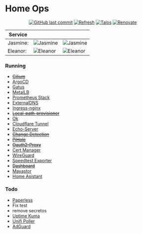 # Home Ops

<div align="center">
  
[![GitHub last commit](https://img.shields.io/github/last-commit/bhuism/home-ops)](https://github.com/bhuism/home-ops/commits/main "Commit History")
[![Refresh](https://github.com/bhuism/home-ops/actions/workflows/refresh.yaml/badge.svg)](https://github.com/bhuism/home-ops/actions/workflows/refresh.yaml)
[![Talos](https://img.shields.io/badge/OS-Talos-success)](https://talos.dev "Talos OS")
[![Renovate](https://img.shields.io/badge/renovate-enabled-brightgreen.svg)](https://renovatebot.com)
</div>


Service||| 
---------|-|-|
Jasmine: | ![Jasmine](https://shields.io/uptimerobot/status/m794488019-0bd05c1abe3b5c8b6b95d190) | ![Jasmine](https://gatus.impl.nl/api/v1/endpoints/_jasmine/health/badge.svg)
Eleanor: | ![Eleanor](https://shields.io/uptimerobot/status/m794488049-f2b30350c7ad3e2ff4bc3c94) | ![Eleanor](https://gatus.impl.nl/api/v1/endpoints/_eleanor/health/badge.svg)

### Running

* ~~[Cilium](https://cilium.io/)~~
* [ArgoCD](https://argo-cd.readthedocs.io/)
* [Gatus](https://gatus.io/)
* [MetalLB](https://metallb.universe.tf/)
* [Prometheus Stack](https://github.com/prometheus-community/helm-charts/tree/main/charts/kube-prometheus-stack)
* [ExternalDNS](https://github.com/kubernetes-sigs/external-dns)
* [Ingress-nginx](https://github.com/kubernetes/ingress-nginx)
* ~~[Local-path-provisioner](https://github.com/rancher/local-path-provisioner)~~
* [Ok](https://github.com/bhuism/ok)
* [Cloudflare Tunnel](https://github.com/cloudflare/helm-charts/tree/main/charts/cloudflare-tunnel)
* [Echo-Server](https://ealenn.github.io/Echo-Server/)
* ~~[Change Detection](https://changedetection.io/)~~
* ~~[PiHole](https://pi-hole.net/)~~
* ~~[Oauth2-Proxy](https://oauth2-proxy.github.io/oauth2-proxy)~~
* [Cert Manager](https://cert-manager.io/)
* [WireGuard](https://www.wireguard.com/)
* [Speedtest Exporter](https://github.com/MiguelNdeCarvalho/speedtest-exporter)
* ~~[Dashboard](https://kubernetes.io/docs/tasks/access-application-cluster/web-ui-dashboard/)~~
* [Mayastor](https://mayastor.gitbook.io/)
* [Home Asistant](https://www.home-assistant.io/)

### Todo

* [Paperless](https://github.com/paperless-ngx/paperless-ngx)
* Fix test
* remove secretos
* [Uptime Kuma](https://github.com/louislam/uptime-kuma)
* [Unifi Poller](https://unpoller.com/)
* [AdGuard](https://github.com/AdguardTeam/AdGuardHome)
